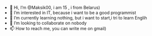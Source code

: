 - 👋 Hi, I’m @Maksik00, i am 15 , i from Belarus)
- 👀 I’m interested in IT, because i want to be a good programmist 
- 🌱 I’m currently learning nothing, but i want to start,i tri to learn Englih
- 💞️ I’m looking to collaborate on nobody
- 📫 How to reach me, you can write me on gmail)

<!---
Maksik00/Maksik00 is a ✨ special ✨ repository because its `README.md` (this file) appears on your GitHub profile.
You can click the Preview link to take a look at your changes.
--->

